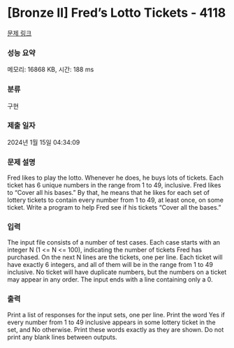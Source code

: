 # [Bronze II] Fred’s Lotto Tickets - 4118 

[문제 링크](https://www.acmicpc.net/problem/4118) 

### 성능 요약

메모리: 16868 KB, 시간: 188 ms

### 분류

구현

### 제출 일자

2024년 1월 15일 04:34:09

### 문제 설명

<p>Fred likes to play the lotto. Whenever he does, he buys lots of tickets. Each ticket has 6 unique numbers in the range from 1 to 49, inclusive. Fred likes to “Cover all his bases.” By that, he means that he likes for each set of lottery tickets to contain every number from 1 to 49, at least once, on some ticket. Write a program to help Fred see if his tickets “Cover all the bases.” </p>

### 입력 

 <p>The input file consists of a number of test cases. Each case starts with an integer N (1 <= N <= 100), indicating the number of tickets Fred has purchased. On the next N lines are the tickets, one per line. Each ticket will have exactly 6 integers, and all of them will be in the range from 1 to 49 inclusive. No ticket will have duplicate numbers, but the numbers on a ticket may appear in any order. The input ends with a line containing only a 0. </p>

### 출력 

 <p>Print a list of responses for the input sets, one per line. Print the word Yes if every number from 1 to 49 inclusive appears in some lottery ticket in the set, and No otherwise. Print these words exactly as they are shown. Do not print any blank lines between outputs. </p>

